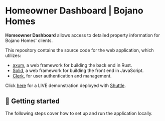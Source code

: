 # Homeowner Dashboard | Bojano Homes

**Homeowner Dashboard** allows access to detailed property information for
Bojano Homes' clients.

This repository contains the source code for the web application, which
utilizes:

- [axum], a web framework for building the back end in Rust.
- [Solid], a web framework for building the front end in JavaScript.
- [Clerk], for user authentication and management.

Click [here](https://bojano-homes-jcml.shuttle.app) for a LIVE demonstration deployed
with [Shuttle].

## 🚀 Getting started

The following steps cover how to set up and run the application locally.

[axum]: https://github.com/tokio-rs/axum
[clerk]: https://clerk.com/
[shuttle]: https://github.com/shuttle-hq/shuttle
[solid]: https://github.com/solidjs/solid
